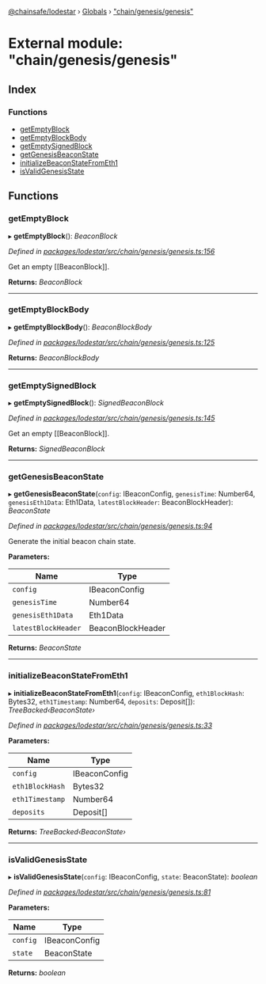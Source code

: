 [@chainsafe/lodestar](../README.md) › [Globals](../globals.md) › ["chain/genesis/genesis"](_chain_genesis_genesis_.md)

# External module: "chain/genesis/genesis"

## Index

### Functions

* [getEmptyBlock](_chain_genesis_genesis_.md#getemptyblock)
* [getEmptyBlockBody](_chain_genesis_genesis_.md#getemptyblockbody)
* [getEmptySignedBlock](_chain_genesis_genesis_.md#getemptysignedblock)
* [getGenesisBeaconState](_chain_genesis_genesis_.md#getgenesisbeaconstate)
* [initializeBeaconStateFromEth1](_chain_genesis_genesis_.md#initializebeaconstatefrometh1)
* [isValidGenesisState](_chain_genesis_genesis_.md#isvalidgenesisstate)

## Functions

###  getEmptyBlock

▸ **getEmptyBlock**(): *BeaconBlock*

*Defined in [packages/lodestar/src/chain/genesis/genesis.ts:156](https://github.com/ChainSafe/lodestar/blob/2bf6badbe/packages/lodestar/src/chain/genesis/genesis.ts#L156)*

Get an empty [[BeaconBlock]].

**Returns:** *BeaconBlock*

___

###  getEmptyBlockBody

▸ **getEmptyBlockBody**(): *BeaconBlockBody*

*Defined in [packages/lodestar/src/chain/genesis/genesis.ts:125](https://github.com/ChainSafe/lodestar/blob/2bf6badbe/packages/lodestar/src/chain/genesis/genesis.ts#L125)*

**Returns:** *BeaconBlockBody*

___

###  getEmptySignedBlock

▸ **getEmptySignedBlock**(): *SignedBeaconBlock*

*Defined in [packages/lodestar/src/chain/genesis/genesis.ts:145](https://github.com/ChainSafe/lodestar/blob/2bf6badbe/packages/lodestar/src/chain/genesis/genesis.ts#L145)*

Get an empty [[BeaconBlock]].

**Returns:** *SignedBeaconBlock*

___

###  getGenesisBeaconState

▸ **getGenesisBeaconState**(`config`: IBeaconConfig, `genesisTime`: Number64, `genesisEth1Data`: Eth1Data, `latestBlockHeader`: BeaconBlockHeader): *BeaconState*

*Defined in [packages/lodestar/src/chain/genesis/genesis.ts:94](https://github.com/ChainSafe/lodestar/blob/2bf6badbe/packages/lodestar/src/chain/genesis/genesis.ts#L94)*

Generate the initial beacon chain state.

**Parameters:**

Name | Type |
------ | ------ |
`config` | IBeaconConfig |
`genesisTime` | Number64 |
`genesisEth1Data` | Eth1Data |
`latestBlockHeader` | BeaconBlockHeader |

**Returns:** *BeaconState*

___

###  initializeBeaconStateFromEth1

▸ **initializeBeaconStateFromEth1**(`config`: IBeaconConfig, `eth1BlockHash`: Bytes32, `eth1Timestamp`: Number64, `deposits`: Deposit[]): *TreeBacked‹BeaconState›*

*Defined in [packages/lodestar/src/chain/genesis/genesis.ts:33](https://github.com/ChainSafe/lodestar/blob/2bf6badbe/packages/lodestar/src/chain/genesis/genesis.ts#L33)*

**Parameters:**

Name | Type |
------ | ------ |
`config` | IBeaconConfig |
`eth1BlockHash` | Bytes32 |
`eth1Timestamp` | Number64 |
`deposits` | Deposit[] |

**Returns:** *TreeBacked‹BeaconState›*

___

###  isValidGenesisState

▸ **isValidGenesisState**(`config`: IBeaconConfig, `state`: BeaconState): *boolean*

*Defined in [packages/lodestar/src/chain/genesis/genesis.ts:81](https://github.com/ChainSafe/lodestar/blob/2bf6badbe/packages/lodestar/src/chain/genesis/genesis.ts#L81)*

**Parameters:**

Name | Type |
------ | ------ |
`config` | IBeaconConfig |
`state` | BeaconState |

**Returns:** *boolean*

